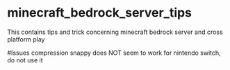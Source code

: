 # minecraft_bedrock_server_tips
This contains tips and trick concerning minecraft bedrock server and cross platform play

#Issues
compression snappy does NOT seem to work for nintendo switch, do not use it

